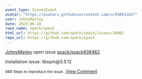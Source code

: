 ```yaml
---
event_type: IssuesEvent
avatar: "https://avatars.githubusercontent.com/u/93881103?"
user: JohnyMarley
date: 2023-06-18
repo_name: spack/spack
html_url: https://github.com/spack/spack/issues/38462
repo_url: https://github.com/spack/spack
---
```


<a href='https://github.com/JohnyMarley' target='_blank'>JohnyMarley</a> open issue <a href='https://github.com/spack/spack/issues/38462' target='_blank'>spack/spack#38462</a>.

<p>Installation issue: libxpm@3.5.12</p><small>### Steps to reproduce the issue...</small><a href='https://github.com/spack/spack/issues/38462' target='_blank'>View Comment</a>